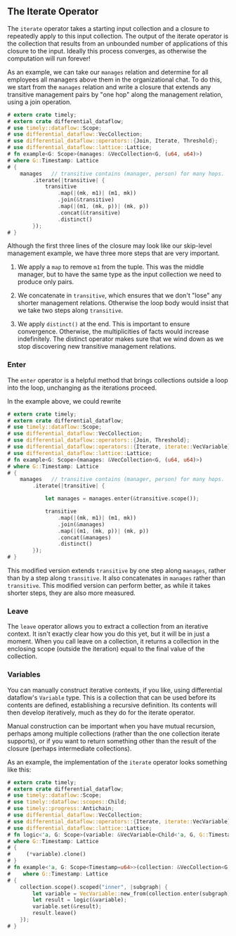 ## The Iterate Operator

The `iterate` operator takes a starting input collection and a closure to repeatedly apply to this input collection. The output of the iterate operator is the collection that results from an unbounded number of applications of this closure to the input. Ideally this process converges, as otherwise the computation will run forever!

As an example, we can take our `manages` relation and determine for all employees all managers above them in the organizational chat. To do this, we start from the `manages` relation and write a closure that extends any transitive management pairs by "one hop" along the management relation, using a join operation.

```rust
# extern crate timely;
# extern crate differential_dataflow;
# use timely::dataflow::Scope;
# use differential_dataflow::VecCollection;
# use differential_dataflow::operators::{Join, Iterate, Threshold};
# use differential_dataflow::lattice::Lattice;
# fn example<G: Scope>(manages: &VecCollection<G, (u64, u64)>)
# where G::Timestamp: Lattice
# {
    manages   // transitive contains (manager, person) for many hops.
        .iterate(|transitive| {
            transitive
                .map(|(mk, m1)| (m1, mk))
                .join(&transitive)
                .map(|(m1, (mk, p))| (mk, p))
                .concat(&transitive)
                .distinct()
        });
# }
```

Although the first three lines of the closure may look like our skip-level management example, we have three more steps that are very important.

1. We apply a `map` to remove `m1` from the tuple. This was the middle manager, but to have the same type as the input collection we need to produce only pairs.

2. We concatenate in `transitive`, which ensures that we don't "lose" any shorter management relations. Otherwise the loop body would insist that we take two steps along `transitive`.

3. We apply `distinct()` at the end. This is important to ensure convergence. Otherwise, the multiplicities of facts would increase indefinitely. The distinct operator makes sure that we wind down as we stop discovering new transitive management relations.

### Enter

The `enter` operator is a helpful method that brings collections outside a loop into the loop, unchanging as the iterations proceed.

In the example above, we could rewrite

```rust
# extern crate timely;
# extern crate differential_dataflow;
# use timely::dataflow::Scope;
# use differential_dataflow::VecCollection;
# use differential_dataflow::operators::{Join, Threshold};
# use differential_dataflow::operators::{Iterate, iterate::VecVariable};
# use differential_dataflow::lattice::Lattice;
# fn example<G: Scope>(manages: &VecCollection<G, (u64, u64)>)
# where G::Timestamp: Lattice
# {
    manages   // transitive contains (manager, person) for many hops.
        .iterate(|transitive| {

            let manages = manages.enter(&transitive.scope());

            transitive
                .map(|(mk, m1)| (m1, mk))
                .join(&manages)
                .map(|(m1, (mk, p))| (mk, p))
                .concat(&manages)
                .distinct()
        });
# }
```

This modified version extends `transitive` by one step along `manages`, rather than by a step along `transitive`. It also concatenates in `manages` rather than `transitive`. This modified version can perform better, as while it takes shorter steps, they are also more measured.

### Leave

The `leave` operator allows you to extract a collection from an iterative context. It isn't exactly clear how you do this yet, but it will be in just a moment. When you call leave on a collection, it returns a collection in the enclosing scope (outside the iteration) equal to the final value of the collection.

### Variables

You can manually construct iterative contexts, if you like, using differential dataflow's `Variable` type. This is a collection that can be used before its contents are defined, establishing a recursive definition. Its contents will then develop iteratively, much as they do for the iterate operator.

Manual construction can be important when you have mutual recursion, perhaps among multiple collections (rather than the one collection iterate supports), or if you want to return something other than the result of the closure (perhaps intermediate collections).

As an example, the implementation of the `iterate` operator looks something like this:

```rust
# extern crate timely;
# extern crate differential_dataflow;
# use timely::dataflow::Scope;
# use timely::dataflow::scopes::Child;
# use timely::progress::Antichain;
# use differential_dataflow::VecCollection;
# use differential_dataflow::operators::{Iterate, iterate::VecVariable};
# use differential_dataflow::lattice::Lattice;
# fn logic<'a, G: Scope>(variable: &VecVariable<Child<'a, G, G::Timestamp>, (u64, u64), isize>) -> VecCollection<Child<'a, G, G::Timestamp>, (u64, u64)>
# where G::Timestamp: Lattice
# {
#     (*variable).clone()
# }
# fn example<'a, G: Scope<Timestamp=u64>>(collection: &VecCollection<G, (u64, u64)>) //, logic: impl Fn(&VecVariable<Child<'a, G, G::Timestamp>, (u64, u64), isize>) -> VecCollection<Child<'a, G, G::Timestamp>, (u64, u64)>)
#    where G::Timestamp: Lattice
# {
    collection.scope().scoped("inner", |subgraph| {
        let variable = VecVariable::new_from(collection.enter(subgraph), 1);
        let result = logic(&variable);
        variable.set(&result);
        result.leave()
    });
# }
```
